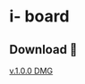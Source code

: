 # i- board

## Download 🔱

[v.1.0.0 DMG](https://github.com/PobyCoder/IBoard/raw/master/i-board.dmg)
